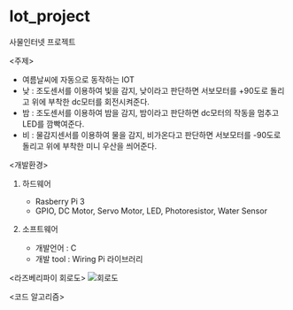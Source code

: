 # Iot_project
사물인터넷 프로젝트

 <주제>
 - 여름날씨에 자동으로 동작하는 IOT
 - 낮 : 조도센서를 이용하여 빛을 감지, 낮이라고 판단하면 서보모터를 +90도로 돌리고 위에 부착한 dc모터를 회전시켜준다.
 - 밤 : 조도센서를 이용하여 밤을 감지, 밤이라고 판단하면 dc모터의 작동을 멈추고 LED를 깜빡여준다.
 - 비 : 물감지센서를 이용하여 물을 감지, 비가온다고 판단하면 서보모터를 -90도로 돌리고 위에 부착한 미니 우산을 씌어준다.

<개발환경>
   1. 하드웨어
      - Rasberry Pi 3
      - GPIO, DC Motor, Servo Motor, LED, Photoresistor, Water Sensor
        
   2. 소프트웨어
      - 개발언어 : C
      - 개발 tool : Wiring Pi 라이브러리

<라즈베리파이 회로도> 
![회로도](https://github.com/Soojin-Lee-01/IOT_Weather/assets/87466284/2f3a998a-456e-4a37-80b2-d72043a88fc7)

<코드 알고리즘>
